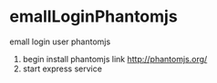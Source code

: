 # emallLoginPhantomjs
emall login user phantomjs
1. begin install phantomjs link http://phantomjs.org/
2. start express service
